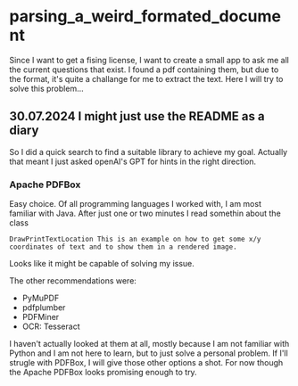 # parsing_a_weird_formated_document
Since I want to get a fising license, I want to create a small app to ask me all the current questions that exist. I found a pdf containing them, but due to the format, it's quite a challange for me to extract the text. Here I will try to solve this problem...

## 30.07.2024 I might just use the README as a diary
So I did a quick search to find a suitable library to achieve my goal. Actually that meant I just asked openAI's GPT for hints in the right direction. 
### Apache PDFBox
Easy choice. Of all programming languages I worked with, I am most familiar with Java. 
After just one or two minutes I read somethin about the  class

```DrawPrintTextLocation This is an example on how to get some x/y coordinates of text and to show them in a rendered image.```

Looks like it might be capable of solving my issue. 

The other recommendations were: 
- PyMuPDF
- pdfplumber
- PDFMiner
- OCR: Tesseract

I haven't actually looked at them at all, mostly because I am not familiar with Python and I am not here to learn, but to just solve a personal problem. If I'll strugle with PDFBox, I will give those other options a shot.
For now though the Apache PDFBox looks promising enough to try.


